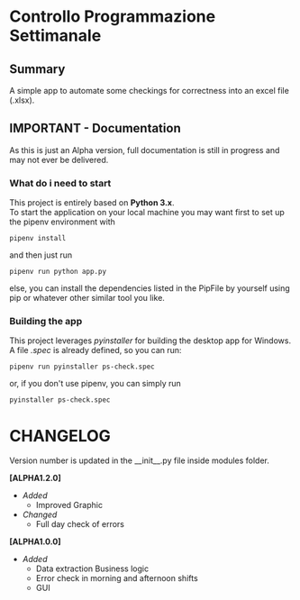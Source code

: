 # Controllo Programmazione Settimanale
## Summary  
A simple app to automate some checkings for correctness into an excel file (.xlsx).


## IMPORTANT - Documentation
As this is just an Alpha version, full documentation is still in progress and may not ever be delivered.


### What do i need to start
This project is entirely based on **Python 3.x**.  
To start the application on your local machine you may want first to set up the pipenv environment with
```
pipenv install
```
and then just run
```
pipenv run python app.py
```

else, you can install the dependencies listed in the PipFile by yourself using pip or whatever other similar tool you like.

### Building the app
This project leverages *pyinstaller* for building the desktop app for Windows.
A file *.spec* is already defined, so you can run:

```
pipenv run pyinstaller ps-check.spec
```

or, if you don't use pipenv, you can simply run
```
pyinstaller ps-check.spec
```


# CHANGELOG
Version number is updated in the \_\_init\_\_.py file inside modules folder. 

**[ALPHA1.2.0]**  
- *Added*
  - Improved Graphic 
- *Changed*
  - Full day check of errors

**[ALPHA1.0.0]**  
- *Added*
  - Data extraction Business logic
  - Error check in morning and afternoon shifts
  - GUI 